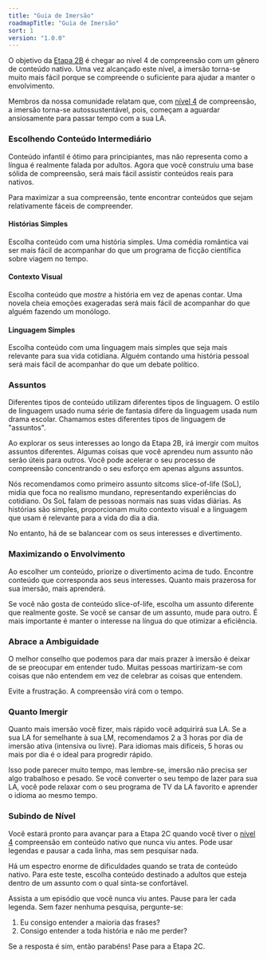 ```yaml
---
title: "Guia de Imersão"
roadmapTitle: "Guia de Imersão"
sort: 1
version: "1.0.0"
---
```


O objetivo da [Etapa 2B][level-4] é chegar ao nível 4 de compreensão com um gênero de conteúdo nativo. Uma vez alcançado este nível, a imersão torna-se muito mais fácil porque se compreende o suficiente para ajudar a manter o envolvimento.

Membros da nossa comunidade relatam que, com [nível 4][level-4] de compreensão, a imersão torna-se autossustentável, pois, começam a aguardar ansiosamente para passar tempo com a sua LA.

### Escolhendo Conteúdo Intermediário
Conteúdo infantil é ótimo para principiantes, mas não representa como a língua é realmente falada por adultos. Agora que você construiu uma base sólida de compreensão, será mais fácil assistir conteúdos reais para nativos.

Para maximizar a sua compreensão, tente encontrar conteúdos que sejam relativamente fáceis de compreender.

#### Histórias Simples
Escolha conteúdo com uma história simples. Uma comédia romântica vai ser mais fácil de acompanhar do que um programa de ficção científica sobre viagem no tempo.

#### Contexto Visual
Escolha conteúdo que *mostre* a história em vez de apenas contar. Uma novela cheia emoções exageradas será mais fácil de acompanhar do que alguém fazendo um monólogo.

#### Linguagem Simples
Escolha conteúdo com uma linguagem mais simples que seja mais relevante para sua vida cotidiana. Alguém contando uma história pessoal será mais fácil de acompanhar do que um debate político.

### Assuntos
Diferentes tipos de conteúdo utilizam diferentes tipos de linguagem. O estilo de linguagem usado numa série de fantasia difere da linguagem usada num drama escolar. Chamamos estes diferentes tipos de linguagem de "assuntos".

Ao explorar os seus interesses ao longo da Etapa 2B, irá imergir com muitos assuntos diferentes. Algumas coisas que você aprendeu num assunto não serão úteis para outros. Você pode acelerar o seu processo de compreensão concentrando o seu esforço em apenas alguns assuntos.

Nós recomendamos como primeiro assunto sitcoms slice-of-life (SoL), midia que foca no realismo mundano, representando experiências do cotidiano. Os SoL falam de pessoas normais nas suas vidas diárias. As histórias são simples, proporcionam muito contexto visual e a linguagem que usam é relevante para a vida do dia a dia.

No entanto, há de se balancear com os seus interesses e divertimento.

### Maximizando o Envolvimento
Ao escolher um conteúdo, priorize o divertimento acima de tudo. Encontre conteúdo que corresponda aos seus interesses. Quanto mais prazerosa for sua imersão, mais aprenderá.

Se você não gosta de conteúdo slice-of-life, escolha um assunto diferente que realmente goste. Se você se cansar de um assunto, mude para outro. É mais importante é manter o interesse na língua do que otimizar a eficiência.

### Abrace a Ambiguidade
O melhor conselho que podemos para dar mais prazer à imersão é deixar de se preocupar em entender tudo. Muitas pessoas martirizam-se com coisas que não entendem em vez de celebrar as coisas que entendem.

Evite a frustração. A compreensão virá com o tempo.

### Quanto Imergir
Quanto mais imersão você fizer, mais rápido você adquirirá sua LA. Se a sua LA for semelhante à sua LM, recomendamos 2 a 3 horas por dia de imersão ativa (intensiva ou livre). Para idiomas mais difíceis, 5 horas ou mais por dia é o ideal para progredir rápido.

Isso pode parecer muito tempo, mas lembre-se, imersão não precisa ser algo trabalhoso e pesado. Se você converter o seu tempo de lazer para sua LA, você pode relaxar com o seu programa de TV da LA favorito e aprender o idioma ao mesmo tempo.

### Subindo de Nível
Você estará pronto para avançar para a Etapa 2C quando você tiver o [nível 4][level-4] compreensão em conteúdo nativo que nunca viu antes. Pode usar legendas e pausar a cada linha, mas sem pesquisar nada.

Há um espectro enorme de dificuldades quando se trata de conteúdo nativo. Para este teste, escolha conteúdo destinado a adultos que esteja dentro de um assunto com o qual sinta-se confortável.

Assista a um episódio que você nunca viu antes. Pause para ler cada legenda. Sem fazer nenhuma pesquisa, pergunte-se:
1. Eu consigo entender a maioria das frases?
1. Consigo entender a toda história e não me perder?

Se a resposta é sim, então parabéns! Pase para a Etapa 2C.

[level-4]: /simplified/stage-2/a/measure-comprehension#Level-4-Story

[level-4]: /simplified/stage-2/a/measure-comprehension#Level-4-Story